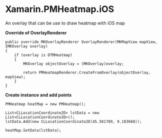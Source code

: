 # Xamarin.PMHeatmap.iOS
An overlay that can be use to draw heatmap with iOS map

**Override of OverlayRenderer**
```
public override MKOverlayRenderer OverlayRenderer(MKMapView mapView, IMKOverlay overlay)
{
    if (overlay is DTMHeatmap)
    {
        MKOverlay objectOverlay = (MKOverlay)overlay;

        return PMHeatmapRenderer.CreateFromOverlay(objectOverlay, mapView);
    }
}
```

**Create instance and add points**
```
PMHeatmap heatMap = new PMHeatmap();

List<CLLocationCoordinate2D> lstData = new List<CLLocationCoordinate2D>();
lstData.Add(new CLLocationCoordinate2D(45.501709, 9.183668)); 

heatMap.SetData(lstData);
```
